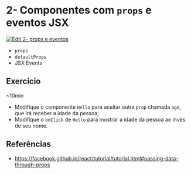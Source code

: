 # 2- Componentes com `props` e eventos JSX

[![Edit 2- props e eventos](https://codesandbox.io/static/img/play-codesandbox.svg)](https://codesandbox.io/s/244v338r0j)

* `props`
* `defaultProps`
* JSX Events

## Exercício

~10min

* Modifique o componente `Hello` para aceitar outra `prop` chamada `age`, que irá receber a idade da pessoa;
* Modifique o `onClick` de `Hello` para mostrar a idade da pessoa ao invés de seu nome.

## Referências

* https://facebook.github.io/react/tutorial/tutorial.html#passing-data-through-props